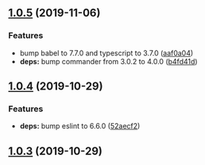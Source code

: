 ## [1.0.5](https://github.com/vta-js/tsc/compare/v1.0.4...v1.0.5) (2019-11-06)

### Features

- bump babel to 7.7.0 and typescript to 3.7.0 ([aaf0a04](https://github.com/vta-js/tsc/commit/aaf0a04c92503926ff8162ad814373b77b0adb77))
- **deps:** bump commander from 3.0.2 to 4.0.0 ([b4fd41d](https://github.com/vta-js/tsc/commit/b4fd41df9054fcc92bf9fa85bc7bd254eb0a0885))

## [1.0.4](https://github.com/vta-js/tsc/compare/1.0.2...1.0.4) (2019-10-29)

### Features

- **deps:** bump eslint to 6.6.0 ([52aecf2](https://github.com/vta-js/tsc/commit/52aecf29087c731d14d91522b444fe33b3110958))

## [1.0.3](https://github.com/vta-js/tsc/compare/1.0.2...1.0.3) (2019-10-29)
